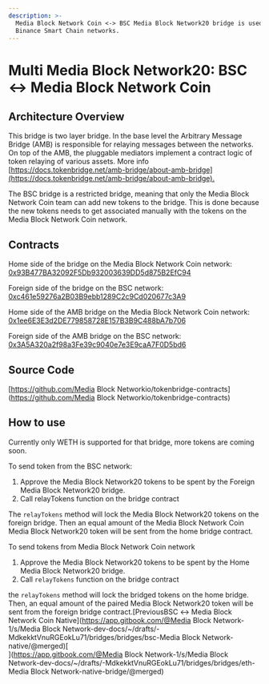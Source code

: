 ```yaml
---
description: >-
  Media Block Network Coin <-> BSC Media Block Network20 bridge is used to relay the Media Block Network20 tokens between Media Block Network Coin and
  Binance Smart Chain networks.
---
```


# Multi Media Block Network20: BSC ↔ Media Block Network Coin

## Architecture Overview <a id="architecture-overview"></a>

This bridge is two layer bridge. In the base level the Arbitrary Message Bridge \(AMB\) is responsible for relaying messages between the networks. On top of the AMB, the pluggable mediators implement a contract logic of token relaying of various assets. More info [https://docs.tokenbridge.net/amb-bridge/about-amb-bridge](https://docs.tokenbridge.net/amb-bridge/about-amb-bridge).‌

The BSC bridge is a restricted bridge, meaning that only the Media Block Network Coin team can add new tokens to the bridge. This is done because the new tokens needs to get associated manually with the tokens on the Media Block Network Coin network.‌

## Contracts <a id="contracts"></a>

Home side of the bridge on the Media Block Network Coin network: [0x93B477BA32092F5Db932003639DD5d875B2EfC94](https://MBCscan.com/address/0x93B477BA32092F5Db932003639DD5d875B2EfC94/transactions)​‌

Foreign side of the bridge on the BSC network: [0xc461e59276a2B03B9ebb1289C2c9Cd020677c3A9](https://bscscan.com/address/0xc461e59276a2B03B9ebb1289C2c9Cd020677c3A9)​‌

Home side of the AMB bridge on the Media Block Network Coin network: [0x1ee6E3E3d2DE779858728E157B3B9C488bA7b706](https://MBCscan.com/address/0x1ee6E3E3d2DE779858728E157B3B9C488bA7b706/transactions)​‌

Foreign side of the AMB bridge on the BSC network: [0x3A5A320a2f98a3Fe39c9040e7e3E9caA7F0D5bd6](https://bscscan.com/address/0x3A5A320a2f98a3Fe39c9040e7e3E9caA7F0D5bd6)​‌

## Source Code <a id="source-code"></a>

[https://github.com/Media Block Networkio/tokenbridge-contracts](https://github.com/Media Block Networkio/tokenbridge-contracts)

## How to use <a id="how-to-use"></a>

Currently only WETH is supported for that bridge, more tokens are coming soon.‌

To send token from the BSC network:‌

1. Approve the Media Block Network20 tokens to be spent by the Foreign Media Block Network20 bridge.
2. Call relayTokens function on the bridge contract

The `relayTokens` method will lock the Media Block Network20 tokens on the foreign bridge. Then an equal amount of the Media Block Network Coin Media Block Network20 token will be sent from the home bridge contract.‌

To send tokens from Media Block Network Coin network‌

1. Approve the Media Block Network20 tokens to be spent by the Home Media Block Network20 bridge.
2. Call `relayTokens` function on the bridge contract

the `relayTokens` method will lock the bridged tokens on the home bridge. Then, an equal amount of the paired Media Block Network20 token will be sent from the foreign bridge contract.[PreviousBSC ↔ Media Block Network Coin Native](https://app.gitbook.com/@Media Block Network-1/s/Media Block Network-dev-docs/~/drafts/-MdkekktVnuRGEokLu71/bridges/bridges/bsc-Media Block Network-native/@merged)[  
](https://app.gitbook.com/@Media Block Network-1/s/Media Block Network-dev-docs/~/drafts/-MdkekktVnuRGEokLu71/bridges/bridges/eth-Media Block Network-native-bridge/@merged)

